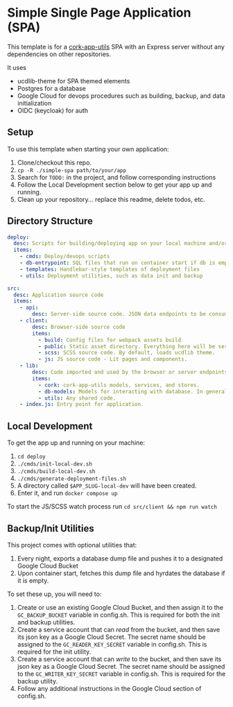 # Simple Single Page Application (SPA)

This template is for a [cork-app-utils](https://github.com/UCDavisLibrary/cork-app-utils) SPA with an Express server without any dependencies on other repositories.

It uses 
 - ucdlib-theme for SPA themed elements
 - Postgres for a database
 - Google Cloud for devops procedures such as building, backup, and data initialization
 - OIDC (keycloak) for auth

## Setup

To use this template when starting your own application:
1. Clone/checkout this repo.
2. `cp -R ./simple-spa path/to/your/app`
3. Search for `TODO:` in the project, and follow corresponding instructions
4. Follow the Local Development section below to get your app up and running.
5. Clean up your repository... replace this readme, delete todos, etc.


## Directory Structure

```yaml
deploy:
  desc: Scripts for building/deploying app on your local machine and/or a server
  items:
    - cmds: Deploy/devops scripts
    - db-entrypoint: SQL files that run on container start if db is empty
    - templates: Handlebar-style templates of deployment files
    - utils: Deployment utilities, such as data init and backup

src:
  desc: Application source code
  items:
    - api:
        desc: Server-side source code. JSON data endpoints to be consumed by cork-app-utils services.
    - client:
        desc: Browser-side source code
        items:
          - build: Config files for webpack assets build
          - public: Static asset directory. Everything here will be served. index.html is where the SPA code will be loaded
          - scss: SCSS source code. By default, loads ucdlib theme.
          - js: JS source code - Lit pages and components.
    - lib:
        desc: Code imported and used by the browser or server endpoints
        items:
          - cork: cork-app-utils models, services, and stores.
          - db-models: Models for interacting with database. In general, each model will correspond with a table.
          - utils: Any shared code.
    - index.js: Entry point for application.
```

## Local Development

To get the app up and running on your machine:

1. `cd deploy`
2. `./cmds/init-local-dev.sh`
3. `./cmds/build-local-dev.sh`
4. `./cmds/generate-deployment-files.sh`
5. A directory called `$APP_SLUG-local-dev` will have been created.
6. Enter it, and run `docker compose up`

To start the JS/SCSS watch process run `cd src/client && npm run watch`

## Backup/Init Utilities

This project comes with optional utilities that:
1. Every night, exports a database dump file and pushes it to a designated Google Cloud Bucket
2. Upon container start, fetches this dump file and hyrdates the database if it is empty.

To set these up, you will need to:
1. Create or use an existing Google Cloud Bucket, and then assign it to the `GC_BACKUP_BUCKET` variable in config.sh. This is required for both the init and backup utilities.
2. Create a service account that can *read* from the bucket, and then save its json key as a Google Cloud Secret. The secret name should be assigned to the `GC_READER_KEY_SECRET` variable in config.sh. This is required for the init utility.
3. Create a service account that can *write* to the bucket, and then save its json key as a Google Cloud Secret. The secret name should be assigned to the `GC_WRITER_KEY_SECRET` variable in config.sh. This is required for the backup utility.
4. Follow any additional instructions in the Google Cloud section of config.sh.
